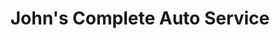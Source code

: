 ---
title: "John's Complete Auto Service"
url: /wauconda/johns-complete-auto-service/
shop: car repair
---